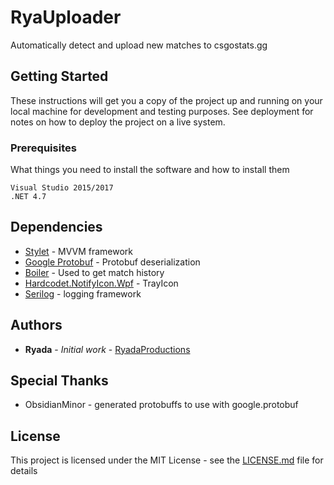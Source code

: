 # RyaUploader

Automatically detect and upload new matches to csgostats.gg

## Getting Started

These instructions will get you a copy of the project up and running on your local machine for development and testing purposes. See deployment for notes on how to deploy the project on a live system.

### Prerequisites

What things you need to install the software and how to install them

```
Visual Studio 2015/2017
.NET 4.7
```

## Dependencies

* [Stylet](https://github.com/canton7/Stylet) - MVVM framework
* [Google Protobuf](https://github.com/google/protobuf/tree/master/csharp) - Protobuf deserialization
* [Boiler](https://bitbucket.org/ACB/boiler/) - Used to get match history
* [Hardcodet.NotifyIcon.Wpf](https://www.nuget.org/packages/Hardcodet.NotifyIcon.Wpf/) - TrayIcon
* [Serilog](https://github.com/serilog/serilog) - logging framework

## Authors

* **Ryada** - *Initial work* - [RyadaProductions](https://github.com/RyadaProductions)

## Special Thanks

* ObsidianMinor - generated protobuffs to use with google.protobuf

## License

This project is licensed under the MIT License - see the [LICENSE.md](LICENSE.md) file for details
